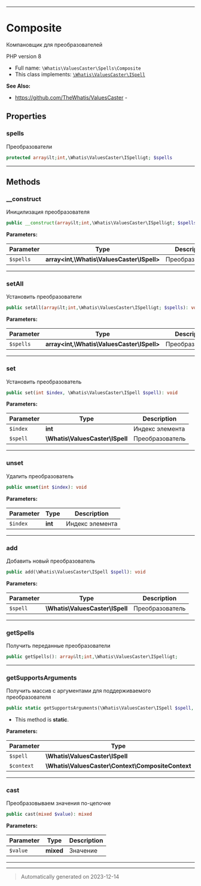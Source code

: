 ***

# Composite

Компановщик для преобразователей

PHP version 8
* Full name: `\Whatis\ValuesCaster\Spells\Composite`
* This class implements:
[`\Whatis\ValuesCaster\ISpell`](../ISpell.md)

**See Also:**

* https://github.com/TheWhatis/ValuesCaster - 



## Properties


### spells

Преобразователи

```php
protected array&lt;int,\Whatis\ValuesCaster\ISpell&gt; $spells
```






***

## Methods


### __construct

Иницилизация преобразователя

```php
public __construct(array&lt;int,\Whatis\ValuesCaster\ISpell&gt; $spells): mixed
```








**Parameters:**

| Parameter | Type | Description |
|-----------|------|-------------|
| `$spells` | **array<int,\Whatis\ValuesCaster\ISpell>** | Преобразователи |




***

### setAll

Установить преобразователи

```php
public setAll(array&lt;int,\Whatis\ValuesCaster\ISpell&gt; $spells): void
```








**Parameters:**

| Parameter | Type | Description |
|-----------|------|-------------|
| `$spells` | **array<int,\Whatis\ValuesCaster\ISpell>** | Преобразователи |




***

### set

Установить преобразователь

```php
public set(int $index, \Whatis\ValuesCaster\ISpell $spell): void
```








**Parameters:**

| Parameter | Type | Description |
|-----------|------|-------------|
| `$index` | **int** | Индекс элемента |
| `$spell` | **\Whatis\ValuesCaster\ISpell** | Преобразователь |




***

### unset

Удалить преобразователь

```php
public unset(int $index): void
```








**Parameters:**

| Parameter | Type | Description |
|-----------|------|-------------|
| `$index` | **int** | Индекс элемента |




***

### add

Добавить новый преобразователь

```php
public add(\Whatis\ValuesCaster\ISpell $spell): void
```








**Parameters:**

| Parameter | Type | Description |
|-----------|------|-------------|
| `$spell` | **\Whatis\ValuesCaster\ISpell** | Преобразователь |




***

### getSpells

Получить переданные преобразователи

```php
public getSpells(): array&lt;int,\Whatis\ValuesCaster\ISpell&gt;
```











***

### getSupportsArguments

Получить массив с аргументами
для поддерживаемого преобразователя

```php
public static getSupportsArguments(\Whatis\ValuesCaster\ISpell $spell, \Whatis\ValuesCaster\Context\CompositeContext $context): array
```



* This method is **static**.




**Parameters:**

| Parameter | Type | Description |
|-----------|------|-------------|
| `$spell` | **\Whatis\ValuesCaster\ISpell** | Преобразователь |
| `$context` | **\Whatis\ValuesCaster\Context\CompositeContext** | Контекст |




***

### cast

Преобразовываем значения по-цепочке

```php
public cast(mixed $value): mixed
```








**Parameters:**

| Parameter | Type | Description |
|-----------|------|-------------|
| `$value` | **mixed** | Значение |




***


***
> Automatically generated on 2023-12-14
